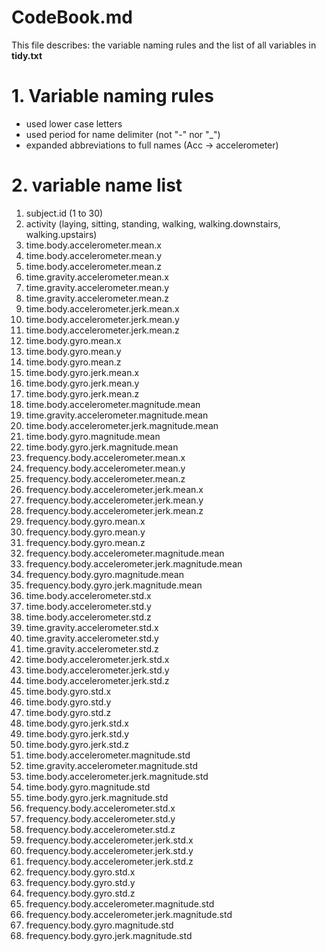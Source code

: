 CodeBook.md
===========
This file describes:
the variable naming rules
 and the list of all variables
 in **tidy.txt**

# 1. Variable naming rules
 - used lower case letters
 - used period for name delimiter (not "-" nor "_")
 - expanded abbreviations to full names (Acc -> accelerometer)

# 2. variable name list
1. subject.id (1 to 30)
1. activity (laying, sitting, standing, walking, walking.downstairs, walking.upstairs)
1. time.body.accelerometer.mean.x
1. time.body.accelerometer.mean.y
1. time.body.accelerometer.mean.z
1. time.gravity.accelerometer.mean.x
1. time.gravity.accelerometer.mean.y
1. time.gravity.accelerometer.mean.z
1. time.body.accelerometer.jerk.mean.x
1. time.body.accelerometer.jerk.mean.y
1. time.body.accelerometer.jerk.mean.z
1. time.body.gyro.mean.x
1. time.body.gyro.mean.y
1. time.body.gyro.mean.z
1. time.body.gyro.jerk.mean.x
1. time.body.gyro.jerk.mean.y
1. time.body.gyro.jerk.mean.z
1. time.body.accelerometer.magnitude.mean
1. time.gravity.accelerometer.magnitude.mean
1. time.body.accelerometer.jerk.magnitude.mean
1. time.body.gyro.magnitude.mean
1. time.body.gyro.jerk.magnitude.mean
1. frequency.body.accelerometer.mean.x
1. frequency.body.accelerometer.mean.y
1. frequency.body.accelerometer.mean.z
1. frequency.body.accelerometer.jerk.mean.x
1. frequency.body.accelerometer.jerk.mean.y
1. frequency.body.accelerometer.jerk.mean.z
1. frequency.body.gyro.mean.x
1. frequency.body.gyro.mean.y
1. frequency.body.gyro.mean.z
1. frequency.body.accelerometer.magnitude.mean
1. frequency.body.accelerometer.jerk.magnitude.mean
1. frequency.body.gyro.magnitude.mean
1. frequency.body.gyro.jerk.magnitude.mean
1. time.body.accelerometer.std.x
1. time.body.accelerometer.std.y
1. time.body.accelerometer.std.z
1. time.gravity.accelerometer.std.x
1. time.gravity.accelerometer.std.y
1. time.gravity.accelerometer.std.z
1. time.body.accelerometer.jerk.std.x
1. time.body.accelerometer.jerk.std.y
1. time.body.accelerometer.jerk.std.z
1. time.body.gyro.std.x
1. time.body.gyro.std.y
1. time.body.gyro.std.z
1. time.body.gyro.jerk.std.x
1. time.body.gyro.jerk.std.y
1. time.body.gyro.jerk.std.z
1. time.body.accelerometer.magnitude.std
1. time.gravity.accelerometer.magnitude.std
1. time.body.accelerometer.jerk.magnitude.std
1. time.body.gyro.magnitude.std
1. time.body.gyro.jerk.magnitude.std
1. frequency.body.accelerometer.std.x
1. frequency.body.accelerometer.std.y
1. frequency.body.accelerometer.std.z
1. frequency.body.accelerometer.jerk.std.x
1. frequency.body.accelerometer.jerk.std.y
1. frequency.body.accelerometer.jerk.std.z
1. frequency.body.gyro.std.x
1. frequency.body.gyro.std.y
1. frequency.body.gyro.std.z
1. frequency.body.accelerometer.magnitude.std
1. frequency.body.accelerometer.jerk.magnitude.std
1. frequency.body.gyro.magnitude.std
1. frequency.body.gyro.jerk.magnitude.std
